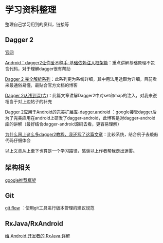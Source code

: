 # 学习资料整理 #
整理自己学习用到的资料，链接等

## Dagger 2 ##

[官网](https://google.github.io/dagger/)

[Android：dagger2让你爱不释手-基础依赖注入框架篇](http://www.jianshu.com/p/cd2c1c9f68d4)：重点讲解基础原理不包含代码，对于理解dagger很有帮助

[Dagger 2 完全解析系列](http://johnnyshieh.me/posts/dagger-basic/)：此系列更为系统详细，其中用法用途颇为详细，目前看来最通俗易懂，最贴合官方文档的博客

[Dagger 2从浅到深(六)](http://blog.csdn.net/io_field/article/details/71170727)：此篇文章讲解Dagger2中对set和map的注入，对我来说相当于对上边帖子的补充

[Dagger 2应用于Android的完美扩展库-dagger.android](http://blog.csdn.net/io_field/article/details/71730248) ：google接管dagger后为了完美应用在android上研发了dagger-android，此博客是对dagger-android库的讲解（最好结合dagger-android源码去看，更容易理解）

[为什么网上这么多dagger2教程，我还写了这篇文章](http://www.open-open.com/lib/view/open1474442495481.html)：比较系统，结合例子去敲敲代码仔细体会

以上文章从上至下也算是一个学习路径，感谢以上作者帮我走出迷雾。


## 架构相关 ##

[google推荐框架](https://github.com/googlesamples/android-architecture)

## Git ##
[git flow](http://www.cnblogs.com/cnblogsfans/p/5075073.html) ：使用git工具进行版本管理的建议规范

## RxJava/RxAndroid ##
[给 Android 开发者的 RxJava 详解](http://gank.io/post/560e15be2dca930e00da1083)
